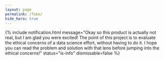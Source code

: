 ```yaml
---
layout: page
permalink: /fake/
hide_hero: true
---
```

{% include notification.html
message="Okay so this product is actually not real, but I am glad you were excited! The point of this project is to evaluate the ethical concerns of a data science effort, without having to do it. I hope you can read the problem and solution with that lens before jumping into the ethical concerns!"
status="is-info"
dismissable=false %}